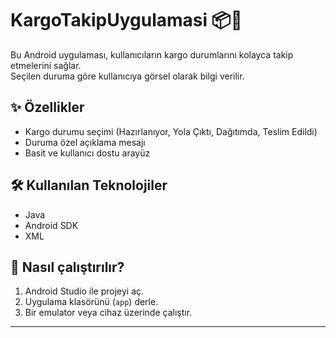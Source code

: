 
# KargoTakipUygulamasi 📦📱

Bu Android uygulaması, kullanıcıların kargo durumlarını kolayca takip etmelerini sağlar.  
Seçilen duruma göre kullanıcıya görsel olarak bilgi verilir.

## ✨ Özellikler
- Kargo durumu seçimi (Hazırlanıyor, Yola Çıktı, Dağıtımda, Teslim Edildi)
- Duruma özel açıklama mesajı
- Basit ve kullanıcı dostu arayüz

## 🛠️ Kullanılan Teknolojiler
- Java
- Android SDK
- XML

## 🚀 Nasıl çalıştırılır?
1. Android Studio ile projeyi aç.
2. Uygulama klasörünü (`app`) derle.
3. Bir emulator veya cihaz üzerinde çalıştır.

---

